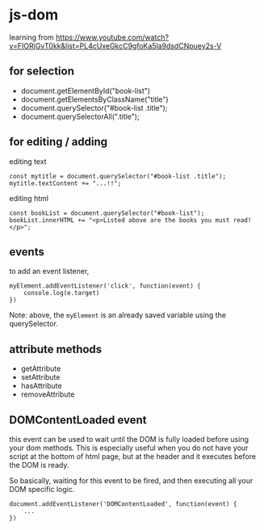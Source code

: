 # js-dom

learning from https://www.youtube.com/watch?v=FIORjGvT0kk&list=PL4cUxeGkcC9gfoKa5la9dsdCNpuey2s-V

## for selection

- document.getElementById("book-list")
- document.getElementsByClassName("title")
- document.querySelector("#book-list .title");
- document.querySelectorAll(".title");

## for editing / adding

editing text

```
const mytitle = document.querySelector("#book-list .title");
mytitle.textContent += "...!!";
```

editing html

```
const bookList = document.querySelector("#book-list");
bookList.innerHTML += "<p>Listed above are the books you must read!</p>";
```

## events

to add an event listener,

```
myElement.addEventListener('click', function(event) {
    console.log(e.target)
})
```

Note: above, the `myElement` is an already saved variable using the querySelector.

## attribute methods

- getAttribute
- setAttribute
- hasAttribute
- removeAttribute

## DOMContentLoaded event

this event can be used to wait until the DOM is fully loaded before using your dom methods. This is especially useful when you do not have your script at the bottom of html page, but at the header and it executes before the DOM is ready.

So basically, waiting for this event to be fired, and then executing all your DOM specific logic.

```
document.addEventListener('DOMContentLoaded', function(event) {
    ...
})
```

